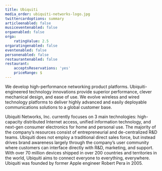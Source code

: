 ```yaml
---
title: Ubiquiti
media_order: ubiquiti-networks-logo.jpg
twittercardoptions: summary
articleenabled: false
musiceventenabled: false
orgaenabled: false
orga:
    ratingValue: 2.5
orgaratingenabled: false
eventenabled: false
personenabled: false
restaurantenabled: false
restaurant:
    acceptsReservations: 'yes'
    priceRange: $
---
```


We develop high-performance networking product platforms. Ubiquiti-engineered technology innovations provide superior performance, clever mechanical design, and ease of use. We evolve wireless and wired technology platforms to deliver highly advanced and easily deployable communications solutions to a global customer base.

Ubiquiti Networks, Inc. currently focuses on 3 main technologies: high-capacity distributed Internet access, unified information technology, and next-gen consumer electronics for home and personal use. The majority of the company’s resources consist of entrepreneurial and de-centralized R&D teams. Ubiquiti does not employ a traditional direct sales force, but instead drives brand awareness largely through the company’s user community where customers can interface directly with R&D, marketing, and support. With over 70 million devices shipped in over 200 countries and territories in the world, Ubiquiti aims to connect everyone to everything, everywhere. Ubiquiti was founded by former Apple engineer Robert Pera in 2005.